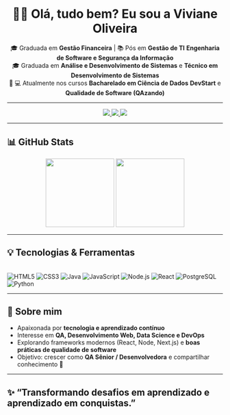 <div align="center">
  
  # 👩‍💻 Olá, tudo bem? Eu sou a **Viviane Oliveira**
  
  🎓 Graduada em **Gestão Financeira** | 📚 Pós em **Gestão de TI** **Engenharia de Software e Segurança da Informação**  
  🎓 Graduada em **Análise e Desenvolvimento de Sistemas** e **Técnico em Desenvolvimento de Sistemas**  
  🚀 💻 Atualmente nos cursos **Bacharelado em Ciência de Dados** **DevStart** e **Qualidade de Software (QAzando)**  

  ---
  
  <a href="mailto:viviany-oliveira@hotmail.com">
    <img src="https://img.shields.io/badge/Outlook-8B5E3C?style=for-the-badge&logo=microsoft-outlook&logoColor=white" />
  </a>
  <a href="https://www.linkedin.com/in/viviane-oliveira-251659247" target="_blank">
    <img src="https://img.shields.io/badge/LinkedIn-D4A373?style=for-the-badge&logo=linkedin&logoColor=white" />
  </a>
  <a href="https://github.com/vivianeoliveirah">
    <img src="https://img.shields.io/badge/GitHub-F5CAC3?style=for-the-badge&logo=github&logoColor=black" />
  </a>

</div>

---

## 📊 GitHub Stats

<div align="center">
  <img height="160em" src="https://github-readme-stats.vercel.app/api?username=vivianeoliveirah&show_icons=true&theme=rose_pine&hide_border=true&count_private=true&include_all_commits=true"/>
  <img height="160em" src="https://github-readme-stats.vercel.app/api/top-langs/?username=vivianeoliveirah&layout=compact&theme=rose_pine&hide_border=true"/>
</div>

---

## 💡 Tecnologias & Ferramentas

<div style="display: inline_block"><br>
  <img alt="HTML5" src="https://img.shields.io/badge/HTML5-DDB892?style=for-the-badge&logo=html5&logoColor=white"/>
  <img alt="CSS3" src="https://img.shields.io/badge/CSS3-7F5539?style=for-the-badge&logo=css3&logoColor=white"/>
  <img alt="Java" src="https://img.shields.io/badge/Java-9C6644?style=for-the-badge&logo=openjdk&logoColor=white"/>
  <img alt="JavaScript" src="https://img.shields.io/badge/JavaScript-E5989B?style=for-the-badge&logo=javascript&logoColor=black"/>
  <img alt="Node.js" src="https://img.shields.io/badge/Node.js-B08968?style=for-the-badge&logo=node.js&logoColor=white"/>
  <img alt="React" src="https://img.shields.io/badge/React-DDBEA9?style=for-the-badge&logo=react&logoColor=61DAFB"/>
  <img alt="PostgreSQL" src="https://img.shields.io/badge/PostgreSQL-A98467?style=for-the-badge&logo=postgresql&logoColor=white"/>
  <img alt="Python" src="https://img.shields.io/badge/Python-FFB5A7?style=for-the-badge&logo=python&logoColor=white"/>
</div>

---

## 🌱 Sobre mim

- Apaixonada por **tecnologia e aprendizado contínuo**  
- Interesse em **QA, Desenvolvimento Web, Data Science e DevOps**  
- Explorando frameworks modernos (React, Node, Next.js) e **boas práticas de qualidade de software**  
- Objetivo: crescer como **QA Sênior / Desenvolvedora** e compartilhar conhecimento 🚀  

---

## ✨ “Transformando desafios em aprendizado e aprendizado em conquistas.”

